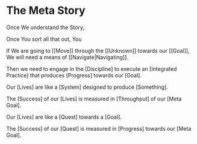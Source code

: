 # The Meta Story











Once We understand the Story, 


Once You sort all that out, You 






If We are going to [[Move]] through the [[Unknown]] towards our [[Goal]], We will need a means of [[Navigate|Navigating]]. 

Then we need to engage in the [Discipline] to execute an [Integrated Practice] that produces [Progress] towards our [Goal]. 

Our [Lives] are like a [System] designed to produce [Something]. 

The [Success] of our [Lives] is measured in [Throughput] of our [Meta Goal]. 

Our [Lives] are like a [Quest] towards a [Goal]. 

The [Success] of our [Quest] is measured in [Progress] towards our [Meta Goal]. 

